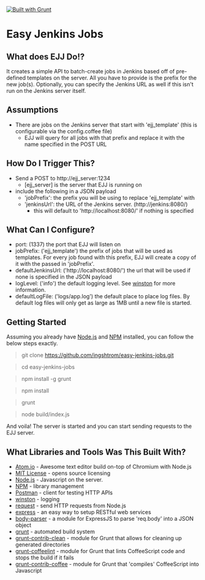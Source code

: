 [![Built with Grunt](https://cdn.gruntjs.com/builtwith.png)](http://gruntjs.com/)


Easy Jenkins Jobs
=================

What does EJJ Do!?
------------------
It creates a simple API to batch-create jobs in Jenkins based off of pre-defined templates on the server.  All you have to provide is the prefix for the new job(s). Optionally, you can specify the Jenkins URL as well if this isn't run on the Jenkins server itself.

Assumptions
-----------
- There are jobs on the Jenkins server that start with 'ejj_template' (this is configurable via the config.coffee file)
  - EJJ will query for all jobs with that prefix and replace it with the name specified in the POST URL


How Do I Trigger This?
--------------------
- Send a POST to http://ejj_server:1234
  - [ejj_server] is the server that EJJ is running on
- include the following in a JSON payload
  - 'jobPrefix': the prefix you will be using to replace 'ejj_template' with
  - 'jenkinsUrl': the URL of the Jenkins server.  (http://jenkins:8080/)
    - this will default to 'http://localhost:8080/' if nothing is specified

What Can I Configure?
---------------------
- port: (1337) the port that EJJ will listen on
- jobPrefix: ('ejj_template') the prefix of jobs that will be used as templates.  For every job found with this prefix, EJJ will create a copy of it with the passed in 'jobPrefix'.
- defaultJenkinsUrl: ('http://localhost:8080/') the url that will be used if none is specified in the JSON payload
- logLevel: ('info') the default logging level.  See [winston](https://github.com/flatiron/winston) for more information.
- defaultLogFile: ('logs/app.log') the default place to place log files.  By default log files will only get as large as 1MB until a new file is started.

Getting Started
---------------
Assuming you already have [Node.js](http://nodejs.org/) and [NPM](https://www.npmjs.org/) installed, you can follow the below steps exactly.

  > git clone https://github.com/ingshtrom/easy-jenkins-jobs.git

  > cd easy-jenkins-jobs

  > npm install -g grunt

  > npm install

  > grunt

  > node build/index.js

And voila! The server is started and you can start sending requests to the EJJ server.

What Libraries and Tools Was This Built With?
-------------------------------------------
- [Atom.io](https://atom.io/) - Awesome text editor build on-top of Chromium with Node.js
- [MIT License](http://opensource.org/licenses/MIT) - opens source licensing
- [Node.js](http://nodejs.org/) - Javascript on the server.
- [NPM](https://www.npmjs.org/) - library management
- [Postman](http://www.getpostman.com/) - client for testing HTTP APIs
- [winston](https://github.com/flatiron/winston) - logging
- [request](https://github.com/mikeal/request) - send HTTP requests from Node.js
- [express](https://github.com/visionmedia/express) - an easy way to setup RESTful web services
- [body-parser](https://github.com/expressjs/body-parser) - a module for ExpressJS to parse 'req.body' into a JSON object
- [grunt](http://gruntjs.com/) - automated build system
- [grunt-contrib-clean](https://github.com/gruntjs/grunt-contrib-clean) - module for Grunt that allows for cleaning up generated directories
- [grunt-coffeelint](https://github.com/vojtajina/grunt-coffeelint) - module for Grunt that lints CoffeeScript code and stops the build if it fails
- [grunt-contrib-coffee](https://github.com/gruntjs/grunt-contrib-coffee) - module for Grunt that 'compiles' CoffeeScript into Javascript
